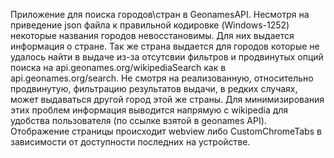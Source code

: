 Приложение для поиска городов\стран в GeonamesAPI.
Несмотря на приведение json файла к правильной кодировке (Windows-1252) некоторые названия городов невосстановимы.
Для них выдается информация о стране. Так же страна выдается для городов которые не удалось найти в выдаче из-за отсутсвии фильтров и 
продвинутых опций поиска на api.geonames.org/wikipediaSearch как в api.geonames.org/search. Не смотря на реализованную, относительно продвинутую,
фильтрацию результатов выдачи, в редких случаях, может выдаваться другой город этой же страны. Для минимизирования этих проблем
информация выводится напрямую с wikipedia для удобства пользователя (по ссылке взятой в geonames API). Отображение страницы происходит webview либо CustomChromeTabs в зависимости от 
доступности последних на устройстве.
